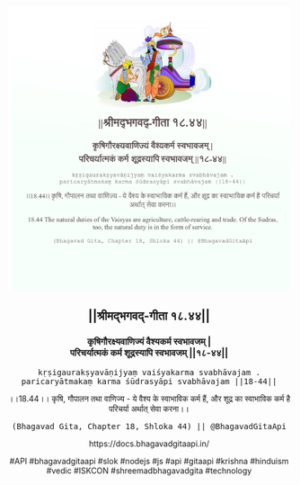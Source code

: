<img src="../../asset/BG_18_44.png"/>
<center><h2>||श्रीमद्‍भगवद्‍-गीता १८.४४||</h2>
<h3>कृषिगौरक्ष्यवाणिज्यं वैश्यकर्म स्वभावजम् |<br/>परिचर्यात्मकं कर्म शूद्रस्यापि स्वभावजम् ||१८-४४||</h3>
<pre>kṛṣigaurakṣyavāṇijyaṃ vaiśyakarma svabhāvajam .<br/>paricaryātmakaṃ karma śūdrasyāpi svabhāvajam ||18-44||</pre>
<p>।।18.44।। कृषि, गौपालन तथा वाणिज्य - ये वैश्य के स्वाभाविक कर्म हैं, और शूद्र का स्वाभाविक कर्म है परिचर्या अर्थात् सेवा करना।।</p>
<pre>(Bhagavad Gita, Chapter 18, Shloka 44) || @BhagavadGitaApi</pre><p>https://docs.bhagavadgitaapi.in/</p><p>#API #bhagavadgitaapi #slok #nodejs #js #api #gitaapi #krishna #hinduism #vedic #ISKCON #shreemadbhagavadgita #technology</p></center>
